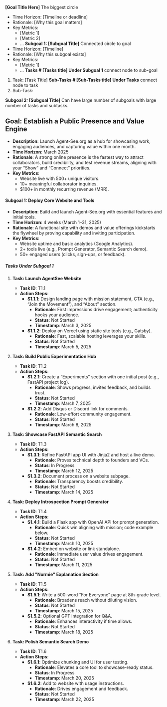 
**[Goal Title Here]**
The biggest circle
* Time Horizon: [Timeline or deadline]
* Rationale: [Why this goal matters]
* Key Metrics:
   * [Metric 1]
   * [Metric 2]
   * ...
**Subgoal 1: [Subgoal Title]** 
Connected circle to goal
* Time Horizon: [Timeline]
* Rationale: [Why this subgoal exists]
* Key Metrics:
   * [Metric 1]
   * ...
**Tasks # [Tasks title] Under Subgoal 1**
connect node to sub-goal
1. Task: [Task Title]
**Sub-Tasks # [Sub-Tasks title] Under Tasks**
connect node to task
1. Sub-Task: 

**Subgoal 2: [Subgoal Title]** 
Can have large number of subgoals with large number of tasks and subtasks. 



## Goal: Establish a Public Presence and Value Engine
- **Description**: Launch Agent-See.org as a hub for showcasing work, engaging audiences, and capturing value within one month.
- **Time Horizon**: March 2025
- **Rationale**: A strong online presence is the fastest way to attract collaborators, build credibility, and test revenue streams, aligning with your “Show” and “Connect” priorities.
- **Key Metrics**:
  - Website live with 500+ unique visitors.
  - 10+ meaningful collaborator inquiries.
  - $100+ in monthly recurring revenue (MRR).

#### Subgoal 1: Deploy Core Website and Tools
- **Description**: Build and launch Agent-See.org with essential features and initial tools.
- **Time Horizon**: 4 weeks (March 1–31, 2025)
- **Rationale**: A functional site with demos and value offerings kickstarts the flywheel by proving capability and inviting participation.
- **Key Metrics**:
  - Website uptime and basic analytics (Google Analytics).
  - 2+ tools live (e.g., Prompt Generator, Semantic Search demo).
  - 50+ engaged users (clicks, sign-ups, or feedback).

##### Tasks Under Subgoal 1
1. **Task: Launch AgentSee Website**
   - **Task ID**: T1.1
   - **Action Steps**:
     - **S1.1.1**: Design landing page with mission statement, CTA (e.g., “Join the Movement”), and “About” section.
       - **Rationale**: First impressions drive engagement; authenticity hooks your audience.
       - **Status**: Not Started
       - **Timestamp**: March 3, 2025
     - **S1.1.2**: Deploy on Vercel using static site tools (e.g., Gatsby).
       - **Rationale**: Fast, scalable hosting leverages your skills.
       - **Status**: Not Started
       - **Timestamp**: March 5, 2025

2. **Task: Build Public Experimentation Hub**
   - **Task ID**: T1.2
   - **Action Steps**:
     - **S1.2.1**: Create a “Experiments” section with one initial post (e.g., FastAPI project log).
       - **Rationale**: Shows progress, invites feedback, and builds trust.
       - **Status**: Not Started
       - **Timestamp**: March 7, 2025
     - **S1.2.2**: Add Disqus or Discord link for comments.
       - **Rationale**: Low-effort community engagement.
       - **Status**: Not Started
       - **Timestamp**: March 8, 2025

3. **Task: Showcase FastAPI Semantic Search**
   - **Task ID**: T1.3
   - **Action Steps**:
     - **S1.3.1**: Refine FastAPI app UI with Jinja2 and host a live demo.
       - **Rationale**: Proves technical depth to founders and VCs.
       - **Status**: In Progress
       - **Timestamp**: March 12, 2025
     - **S1.3.2**: Document process on a website subpage.
       - **Rationale**: Transparency boosts credibility.
       - **Status**: Not Started
       - **Timestamp**: March 14, 2025

4. **Task: Deploy Introspection Prompt Generator**
   - **Task ID**: T1.4
   - **Action Steps**:
     - **S1.4.1**: Build a Flask app with OpenAI API for prompt generation.
       - **Rationale**: Quick win aligning with mission; code example below.
       - **Status**: Not Started
       - **Timestamp**: March 10, 2025
     - **S1.4.2**: Embed on website or link standalone.
       - **Rationale**: Immediate user value drives engagement.
       - **Status**: Not Started
       - **Timestamp**: March 11, 2025

5. **Task: Add "Normie" Explanation Section**
   - **Task ID**: T1.5
   - **Action Steps**:
     - **S1.5.1**: Write a 500-word “For Everyone” page at 8th-grade level.
       - **Rationale**: Broadens reach without diluting vision.
       - **Status**: Not Started
       - **Timestamp**: March 15, 2025
     - **S1.5.2**: Optional GPT integration for Q&A.
       - **Rationale**: Enhances interactivity if time allows.
       - **Status**: Not Started
       - **Timestamp**: March 18, 2025

6. **Task: Polish Semantic Search Demo**
   - **Task ID**: T1.6
   - **Action Steps**:
     - **S1.6.1**: Optimize chunking and UI for user testing.
       - **Rationale**: Elevates a core tool to showcase-ready status.
       - **Status**: In Progress
       - **Timestamp**: March 20, 2025
     - **S1.6.2**: Add to website with usage instructions.
       - **Rationale**: Drives engagement and feedback.
       - **Status**: Not Started
       - **Timestamp**: March 22, 2025